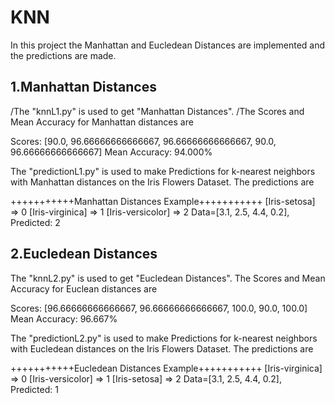 # KNN

In this project the Manhattan and Eucledean Distances are implemented and the predictions are made.

1.Manhattan Distances
-
/The "knnL1.py" is used to get "Manhattan Distances".
/The Scores and Mean Accuracy for Manhattan distances are

Scores: [90.0, 96.66666666666667, 96.66666666666667, 90.0, 96.66666666666667]
Mean Accuracy: 94.000%

The "predictionL1.py" is used to make Predictions for k-nearest neighbors with Manhattan distances on the Iris Flowers Dataset.
The predictions are

+++++++++++Manhattan Distances Example+++++++++++
[Iris-setosa] => 0
[Iris-virginica] => 1
[Iris-versicolor] => 2
Data=[3.1, 2.5, 4.4, 0.2], Predicted: 2


2.Eucledean Distances
-
The "knnL2.py" is used to get "Eucledean Distances".
The Scores and Mean Accuracy for Euclean distances are

Scores: [96.66666666666667, 96.66666666666667, 100.0, 90.0, 100.0]
Mean Accuracy: 96.667%

The "predictionL2.py" is used to make Predictions for k-nearest neighbors with Eucledean distances on the Iris Flowers Dataset.
The predictions are

+++++++++++Eucledean Distances Example+++++++++++
[Iris-virginica] => 0
[Iris-versicolor] => 1
[Iris-setosa] => 2
Data=[3.1, 2.5, 4.4, 0.2], Predicted: 1
